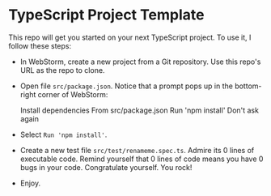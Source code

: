# TypeScript Project Template
This repo will get you started on your next TypeScript project. To use it, I follow these steps:

- In WebStorm, create a new project from a Git repository. Use this repo's URL as the repo to clone.
- Open file ``src/package.json``. Notice that a prompt pops up in the bottom-right corner of WebStorm:


    Install dependencies
    From src/package.json
    Run 'npm install'     Don't ask again
  
- Select ``Run 'npm install'``.
- Create a new test file ``src/test/renameme.spec.ts``. Admire its 0 lines of executable code. Remind yourself that 0 lines of code means you have 0 bugs in your code. Congratulate yourself. You rock!
- Enjoy.